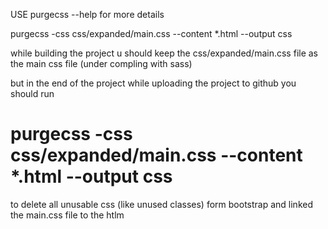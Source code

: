 USE purgecss --help for more details 


purgecss -css css/expanded/main.css --content *.html  --output css 

 while building the project   u should keep the css/expanded/main.css file as the main css file (under compling with sass)

 but in the end of the project while uploading the project to github you should run

 # purgecss -css css/expanded/main.css --content *.html  --output css 

to delete all unusable css (like unused classes) form bootstrap  and linked  the main.css file to the htlm

